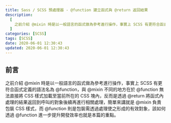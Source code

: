 ```yaml
---
title: Sass / SCSS 預處理器 - @function 建立函式與 @return 返回結果
description:
  [
    之前介紹 @mixin 時是以一般語言的函式做為參考進行操作，事實上 SCSS 有更符合函式定義的語法名為 @function，與 @mixin 不同的地方在於 @function 無法直接將 CSS 樣式加載至當前所在的 CSS 塊內，反而是透過 @return 將函式內處理的結果返回到呼叫的對象後續再進行相關處理，簡單來講就是 @mixin 負責包裝 CSS 樣式，而 @function 則是包裝需透過處理使之形成的有效對象，該如何透過 @function 進一步提升開發效率也就是本篇的重點。,
  ]
categories: [SCSS]
tags: [SCSS]
date: 2020-06-01 12:30:43
updated: 2020-06-01 12:30:43
---
```


## 前言

之前介紹 @mixin 時是以一般語言的函式做為參考進行操作，事實上 SCSS 有更符合函式定義的語法名為 @function，與 @mixin 不同的地方在於 @function 無法直接將 CSS 樣式加載至當前所在的 CSS 塊內，反而是透過 @return 將函式內處理的結果返回到呼叫的對象後續再進行相關處理，簡單來講就是 @mixin 負責包裝 CSS 樣式，而 @function 則是包裝需透過處理使之形成的有效對象，該如何透過 @function 進一步提升開發效率也就是本篇的重點。
